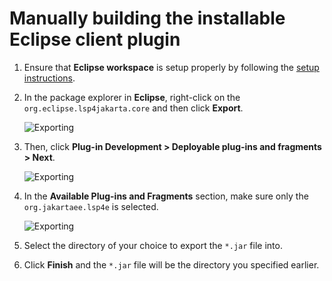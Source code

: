# Manually building the installable Eclipse client plugin

1. Ensure that **Eclipse workspace** is setup properly by following the [setup instructions](docs/BUILDING.md).

2. In the package explorer in **Eclipse**, right-click on the `org.eclipse.lsp4jakarta.core` and then click **Export**.

    ![Exporting](/pics/img1.png "Exporting")

3. Then, click **Plug-in Development > Deployable plug-ins and fragments > Next**. 

    ![Exporting](/pics/img2.png "Exporting")

4. In the **Available Plug-ins and Fragments** section, make sure only the `org.jakartaee.lsp4e` is selected. 

    ![Exporting](/pics/img3.png "Exporting")

5. Select the directory of your choice to export the `*.jar` file into. 

6. Click **Finish** and the `*.jar` file will be the directory you specified earlier.

